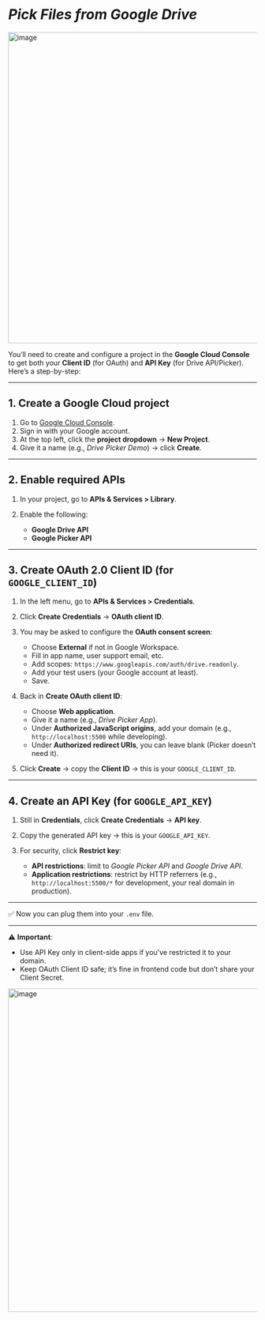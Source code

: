 # *Pick Files from Google Drive*

<img width="1301" height="630" alt="image" src="https://github.com/user-attachments/assets/440db3e6-2bc4-4eec-b436-6c830e6c2810" />

You’ll need to create and configure a project in the **Google Cloud Console** to get both your **Client ID** (for OAuth) and **API Key** (for Drive API/Picker). Here’s a step-by-step:

---

## 1. Create a Google Cloud project

1. Go to [Google Cloud Console](https://console.cloud.google.com/).
2. Sign in with your Google account.
3. At the top left, click the **project dropdown** → **New Project**.
4. Give it a name (e.g., *Drive Picker Demo*) → click **Create**.

---

## 2. Enable required APIs

1. In your project, go to **APIs & Services > Library**.
2. Enable the following:

   * **Google Drive API**
   * **Google Picker API**

---

## 3. Create OAuth 2.0 Client ID (for `GOOGLE_CLIENT_ID`)

1. In the left menu, go to **APIs & Services > Credentials**.
2. Click **Create Credentials** → **OAuth client ID**.
3. You may be asked to configure the **OAuth consent screen**:

   * Choose **External** if not in Google Workspace.
   * Fill in app name, user support email, etc.
   * Add scopes: `https://www.googleapis.com/auth/drive.readonly`.
   * Add your test users (your Google account at least).
   * Save.
4. Back in **Create OAuth client ID**:

   * Choose **Web application**.
   * Give it a name (e.g., *Drive Picker App*).
   * Under **Authorized JavaScript origins**, add your domain (e.g., `http://localhost:5500` while developing).
   * Under **Authorized redirect URIs**, you can leave blank (Picker doesn’t need it).
5. Click **Create** → copy the **Client ID** → this is your `GOOGLE_CLIENT_ID`.

---

## 4. Create an API Key (for `GOOGLE_API_KEY`)

1. Still in **Credentials**, click **Create Credentials** → **API key**.
2. Copy the generated API key → this is your `GOOGLE_API_KEY`.
3. For security, click **Restrict key**:

   * **API restrictions**: limit to *Google Picker API* and *Google Drive API*.
   * **Application restrictions**: restrict by HTTP referrers (e.g., `http://localhost:5500/*` for development, your real domain in production).

---

✅ Now you can plug them into your `.env` file.

---

⚠️ **Important**:

* Use API Key only in client-side apps if you’ve restricted it to your domain.
* Keep OAuth Client ID safe; it’s fine in frontend code but don’t share your Client Secret.

<img width="1322" height="655" alt="image" src="https://github.com/user-attachments/assets/a52d02b7-8229-4b6e-a9ab-a9902e6da8f0" />

